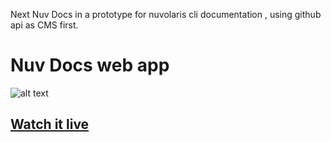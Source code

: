 Next Nuv Docs in a prototype for nuvolaris cli documentation , using github api as CMS first.
# Nuv Docs web app

![alt text](https://user-images.githubusercontent.com/62385965/159899906-e4bacab1-50c3-4142-88a6-623b5f06d08c.png)

## [Watch it live](https://pasquale-favella.github.io/pages-nuv-docs)
